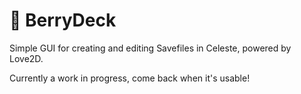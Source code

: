 # 🍓 BerryDeck

Simple GUI for creating and editing Savefiles in Celeste, powered by Love2D.

Currently a work in progress, come back when it's usable!
